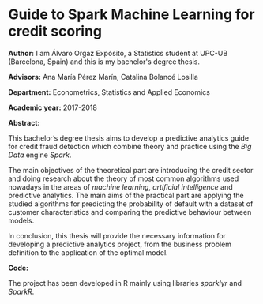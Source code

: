 # Guide to Spark Machine Learning for credit scoring

**Author:** I am Álvaro Orgaz Expósito, a Statistics student at UPC-UB (Barcelona, Spain) and this is my bachelor's degree thesis.

**Advisors:** Ana María Pérez Marín, Catalina Bolancé Losilla

**Department:** Econometrics, Statistics and Applied Economics

**Academic year:** 2017-2018

**Abstract:** 

This bachelor’s degree thesis aims to develop a predictive analytics guide for credit fraud detection which combine theory and practice using the *Big Data* engine *Spark*.

The main objectives of the theoretical part are introducing the credit sector and doing research about the theory of most common algorithms used nowadays in the areas of *machine learning*, *artificial intelligence* and predictive analytics. The main aims of the practical part are applying the studied algorithms for predicting the probability of default with a dataset of customer characteristics and comparing the predictive behaviour between models.

In conclusion, this thesis will provide the necessary information for developing a predictive analytics project, from the business problem definition to the application of the optimal model.

**Code:**

The project has been developed in R mainly using libraries *sparklyr* and *SparkR*.
